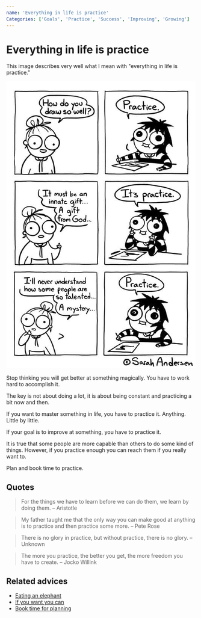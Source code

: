 ```yaml
---
name: 'Everything in life is practice'
Categories: ['Goals', 'Practice', 'Success', 'Improving', 'Growing']
---
```

# Everything in life is practice
 
This image describes very well what I mean with "everything in life is practice."
 
![Practice by Sarah Andersen](./assets/sarah_andersen_practice.jpg)
 
Stop thinking you will get better at something magically. You have to work hard to accomplish it.
 
The key is not about doing a lot, it is about being constant and practicing a bit now and then.
 
If you want to master something in life, you have to practice it. Anything. Little by little.
 
If your goal is to improve at something, you have to practice it.
 
It is true that some people are more capable than others to do some kind of things. However, if you practice enough you can reach them if you really want to.
 
Plan and book time to practice.
## Quotes
 
> For the things we have to learn before we can do them, we learn by doing them. – Aristotle
 
> My father taught me that the only way you can make good at anything is to practice and then practice some more. – Pete Rose
 
> There is no glory in practice, but without practice, there is no glory. – Unknown
 
> The more you practice, the better you get, the more freedom you have to create. – Jocko Willink
## Related advices
 
- [Eating an elephant](../Eating%20an%20elephant/index.md)
- [If you want you can](../If%20you%20want%20you%20can/index.md)
- [Book time for planning](../Book%20time%20for%20planning/index.md)